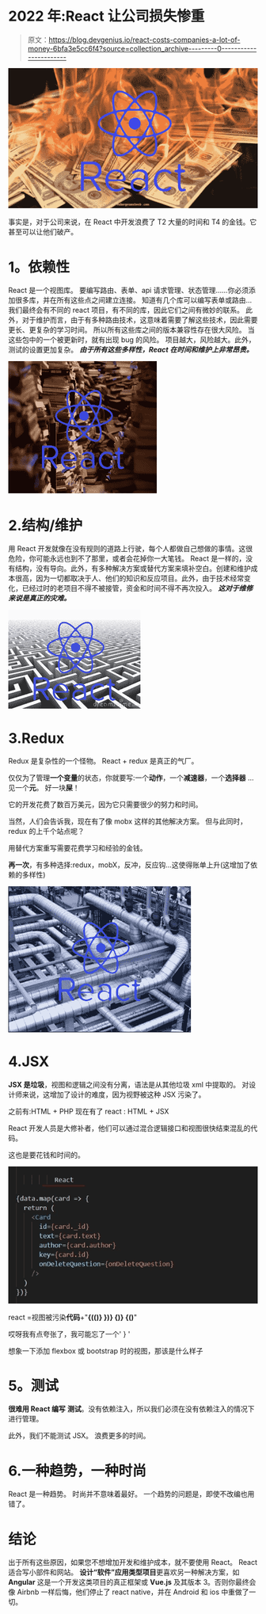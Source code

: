 # 2022 年:React 让公司损失惨重

> 原文：<https://blog.devgenius.io/react-costs-companies-a-lot-of-money-6bfa3e5cc6f4?source=collection_archive---------0----------------------->

![](img/a2936711cb698b835af1464231c77e6d.png)

事实是，对于公司来说，在 React 中开发浪费了 T2 大量的时间和 T4 的金钱。它甚至可以让他们破产。

# **1。依赖性**

React 是一个视图库。
要编写路由、表单、api 请求管理、状态管理……你必须添加很多库，并在所有这些点之间建立连接。
知道有几个库可以编写表单或路由…我们最终会有不同的 react 项目，有不同的库，因此它们之间有微妙的联系。
此外，对于维护而言，由于有多种路由技术，这意味着需要了解这些技术，因此需要更长、更复杂的学习时间。
所以所有这些库之间的版本兼容性存在很大风险。
当这些包中的一个被更新时，就有出现 bug 的风险。
项目越大，风险越大。此外，测试的设置更加复杂。
***由于所有这些多样性，React 在时间和维护上非常昂贵。***

![](img/606d4e176db4555dd02d6a391f831d85.png)

# 2.结构/维护

用 React 开发就像在没有规则的道路上行驶，每个人都做自己想做的事情。这很危险，你可能永远也到不了那里，或者会花掉你一大笔钱。
React 是一样的，没有结构，没有导向。此外，有多种解决方案或替代方案来填补空白。创建和维护成本很高，因为一切都取决于人、他们的知识和反应项目。此外，由于技术经常变化，已经过时的老项目不得不被接管，资金和时间不得不再次投入。
***这对于维修来说是真正的灾难。***

![](img/e6b9f2ee3f8834eb223477e88f093bdd.png)

# 3.Redux

Redux 是复杂性的一个怪物。
React + redux 是真正的气厂。

仅仅为了管理**一个变量**的状态，你就要写:一个**动作**，一个**减速器**，一个**选择器** …见一个**元**。
好一块**屎**！

它的开发花费了数百万美元，因为它只需要很少的努力和时间。

当然，人们会告诉我，现在有了像 mobx 这样的其他解决方案。
但与此同时，redux 的上千个站点呢？

用替代方案重写需要花费学习和经验的金钱。

**再一次**，有多种选择:redux，mobX，反冲，反应钩…这使得账单上升(这增加了依赖的多样性)

![](img/6a38e6795f8e09653df73493ae326fbb.png)

# 4.JSX

**JSX 是垃圾**，视图和逻辑之间没有分离，语法是从其他垃圾 xml 中提取的。
对设计师来说，这增加了设计的难度，因为视野被这种 JSX 污染了。

之前有:HTML + PHP
现在有了 react : HTML + JSX

React 开发人员是大修补者，他们可以通过混合逻辑接口和视图很快结束混乱的代码。

这也是要花钱和时间的。

![](img/44327a4c4a1123f8ccc66007d886aed0.png)

react =视图被污染**代码**+"**{(()} })} {)} {()**"

哎呀我有点夸张了，我可能忘了一个' } '

想象一下添加 flexbox 或 bootstrap 时的视图，那该是什么样子

# **5。测试**

**很难用 React 编写** **测试**。没有依赖注入，所以我们必须在没有依赖注入的情况下进行管理。

此外，我们不能测试 JSX。
浪费更多的时间。

# 6.一种趋势，一种时尚

React 是一种趋势。
时尚并不意味着最好。
一个趋势的问题是，即使不改编也用错了。

# 结论

出于所有这些原因，如果您不想增加开发和维护成本，就不要使用 React。
React 适合写小部件和网站。
**设计“软件”应用类型项目**更喜欢另一种解决方案，如 **Angular** 这是一个开发这类项目的真正框架或 **Vue.js** 及其版本 3。否则你最终会像 Airbnb 一样后悔，他们停止了 react native，并在 Android 和 ios 中重做了一切。
